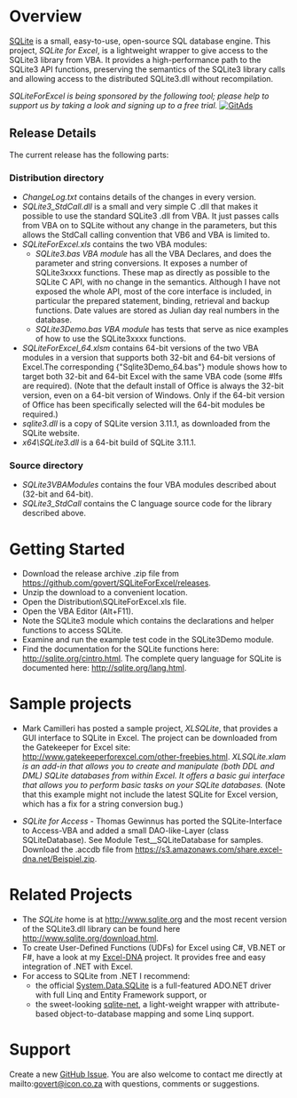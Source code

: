 # Overview
[SQLite](http://www.sqlite.org) is a small, easy-to-use, open-source SQL database engine. This project, *SQLite for Excel*, is a lightweight wrapper to give access to the SQLite3 library from VBA. It provides a high-performance path to the SQLite3 API functions, preserving the semantics of the SQLite3 library calls and allowing access to the distributed SQLite3.dll without recompilation.

_SQLiteForExcel is being sponsored by the following tool; please help to support us by taking a look and signing up to a free trial._
<a href="https://tracking.gitads.io/?repo=SQLiteForExcel"> <img src="https://images.gitads.io/SQLiteForExcel" alt="GitAds"/> </a>

## Release Details

The current release has the following parts:
### Distribution directory
* *ChangeLog.txt* contains details of the changes in every version.
* *SQLite3_StdCall.dll* is a small and very simple C .dll that makes it possible to use the standard SQLite3 .dll from VBA. It just passes calls from VBA on to SQLite without any change in the parameters, but this allows the StdCall calling convention that VB6 and VBA is limited to.
* *SQLiteForExcel.xls* contains the two VBA modules:
   * *SQLite3.bas VBA module* has all the VBA Declares, and does the parameter and string conversions. It exposes a number of SQLite3xxxx functions. These map as directly as possible to the SQLite C API, with no change in the semantics. Although I have not exposed the whole API, most of the core interface is included, in particular the prepared statement, binding, retrieval and backup functions. Date values are stored as Julian day real numbers in the database.
   * *SQLite3Demo.bas VBA module* has tests that serve as nice examples of how to use the SQLite3xxxx functions. 
* *SQLiteForExcel_64.xlsm* contains 64-bit versions of the two VBA modules in a version that supports both 32-bit and 64-bit versions of Excel.The corresponding {"Sqlite3Demo_64.bas"} module shows how to target both 32-bit and 64-bit Excel with the same VBA code (some #Ifs are required). (Note that the default install of Office is always the 32-bit version, even on a 64-bit version of Windows. Only if the 64-bit version of Office has been specifically selected will the 64-bit modules be required.) 
* *sqlite3.dll* is a copy of SQLite version 3.11.1, as downloaded from the SQLite website.
* *x64\SQLite3.dll* is a 64-bit build of SQLite 3.11.1. 

### Source directory
* *SQLite3VBAModules* contains the four VBA modules described about (32-bit and 64-bit).
* *SQLite3_StdCall* contains the C language source code for the library described above.

# Getting Started
* Download the release archive .zip file from https://github.com/govert/SQLiteForExcel/releases.
* Unzip the download to a convenient location.
* Open the Distribution\SQLiteForExcel.xls file.
* Open the VBA Editor (Alt+F11).
* Note the SQLite3 module which contains the declarations and helper functions to access SQLite.
* Examine and run the example test code in the SQLite3Demo module.
* Find the documentation for the SQLite functions here: http://sqlite.org/cintro.html. The complete query language for SQLite is documented here: http://sqlite.org/lang.html.

# Sample projects
* Mark Camilleri has posted a sample project, *XLSQLite*, that provides a GUI interface to SQLite in Excel. The project can be downloaded from the Gatekeeper for Excel site: http://www.gatekeeperforexcel.com/other-freebies.html. _XLSQLite.xlam is an add-in that allows you to create and manipulate (both DDL and DML) SQLite databases from within Excel.  It offers a basic gui interface that allows you to perform basic tasks on your SQLite databases._ (Note that this example might not include the latest SQLite for Excel version, which has a fix for a string conversion bug.)

* *SQLite for Access* - Thomas Gewinnus has ported the SQLite-Interface to Access-VBA and added a small DAO-like-Layer (class SQLiteDatabase). See Module Test__SQLiteDatabase for samples. Download the .accdb file from https://s3.amazonaws.com/share.excel-dna.net/Beispiel.zip.

# Related Projects
* The *SQLite* home is at http://www.sqlite.org and the most recent version of the SQLite3.dll library can be found here http://www.sqlite.org/download.html.
* To create User-Defined Functions (UDFs) for Excel using C#, VB.NET or F#, have a look at my [Excel-DNA](https://github.com/Excel-DNA/ExcelDna) project. It provides free and easy integration of .NET with Excel.
* For access to SQLite from .NET I recommend:
    * the official [System.Data.SQLite](http://system.data.sqlite.org) is a full-featured ADO.NET driver with full Linq and Entity Framework support, or
    * the sweet-looking [sqlite-net](https://github.com/praeclarum/sqlite-net), a light-weight wrapper with attribute-based object-to-database mapping and some Linq support.

# Support
Create a new [GitHub Issue](https://github.com/govert/SQLiteForExcel/issues). You are also welcome to contact me directly at mailto:govert@icon.co.za with questions, comments or suggestions. 
